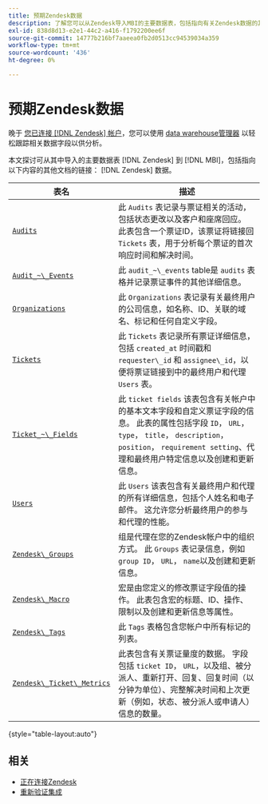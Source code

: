 ```yaml
---
title: 预期Zendesk数据
description: 了解您可以从Zendesk导入MBI的主要数据表，包括指向有关Zendesk数据的其他文档的链接。
exl-id: 838d8d13-e2e1-44c2-a416-f1792200ee6f
source-git-commit: 14777b216bf7aaeea0fb2d0513cc94539034a359
workflow-type: tm+mt
source-wordcount: '436'
ht-degree: 0%

---
```


# 预期Zendesk数据

晚于 [您已连接 [!DNL Zendesk] 帐户](../integrations/zendesk.md)，您可以使用 [data warehouse管理器](../../../data-analyst/data-warehouse-mgr/tour-dwm.md) 以轻松跟踪相关数据字段以供分析。

本文探讨可从其中导入的主要数据表 [!DNL Zendesk] 到 [!DNL MBI]，包括指向以下内容的其他文档的链接： [!DNL Zendesk] 数据。

| 表名 | 描述 |
|-----|-----|
| [`Audits`](https://developer.zendesk.com/rest_api/docs/core/ticket_audits) | 此 `Audits` 表记录与票证相关的活动，包括状态更改以及客户和座席回应。 此表包含一个票证ID，该票证将链接回 `Tickets` 表，用于分析每个票证的首次响应时间和解决时间。 |
| [`Audit_~\_Events`](https://developer.zendesk.com/rest_api/docs/core/ticket_audits#audit-events) | 此 `audit_~\_events` table是 `audits` 表格并记录票证事件的其他详细信息。 |
| [`Organizations`](https://developer.zendesk.com/rest_api/docs/core/organizations) | 此 `Organizations` 表记录有关最终用户的公司信息，如名称、ID、关联的域名、标记和任何自定义字段。 |
| [`Tickets`](https://developer.zendesk.com/rest_api/docs/core/tickets) | 此 `Tickets` 表记录所有票证详细信息，包括 `created_at` 时间戳和 `requester\_id` 和 `assignee\_id`，以便将票证链接到中的最终用户和代理 `Users` 表。 |
| [`Ticket_~\_Fields`](https://developer.zendesk.com/rest_api/docs/core/ticket_fields) | 此 `ticket fields` 该表包含有关帐户中的基本文本字段和自定义票证字段的信息。 此表的属性包括字段 `ID`， `URL`， `type`， `title`， `description`， `position`， `requirement setting`、代理和最终用户特定信息以及创建和更新信息。 |
| [`Users`](https://developer.zendesk.com/rest_api/docs/core/users) | 此 `Users` 该表包含有关最终用户和代理的所有详细信息，包括个人姓名和电子邮件。 这允许您分析最终用户的参与和代理的性能。 |
| [`Zendesk\_Groups`](https://developer.zendesk.com/rest_api/docs/core/groups) | 组是代理在您的Zendesk帐户中的组织方式。 此 `Groups` 表记录信息，例如 `group ID`， `URL`， `name`以及创建和更新信息。 |
| [`Zendesk\_Macro`](https://developer.zendesk.com/rest_api/docs/core/macros) | 宏是由您定义的修改票证字段值的操作。 此表包含宏的标题、ID、操作、限制以及创建和更新信息等属性。 |
| [`Zendesk\_Tags`](https://developer.zendesk.com/rest_api/docs/core/tags) | 此 `Tags` 表格包含您帐户中所有标记的列表。 |
| [`Zendesk\_Ticket\_Metrics`](https://developer.zendesk.com/rest_api/docs/core/ticket_metrics#ticket-metrics) | 此表包含有关票证量度的数据。 字段包括 `ticket ID`， `URL`，以及组、被分派人、重新打开、回复、回复时间（以分钟为单位）、完整解决时间和上次更新（例如，状态、被分派人或申请人）信息的数量。 |

{style="table-layout:auto"}

## 相关

* [正在连接Zendesk](../integrations/zendesk.md)
* [重新验证集成](https://experienceleague.adobe.com/docs/commerce-knowledge-base/kb/how-to/mbi-reauthenticating-integrations.html?lang=en)

